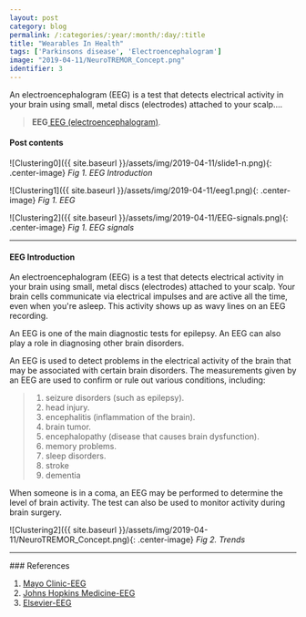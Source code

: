 ```yaml
---
layout: post
category: blog
permalink: /:categories/:year/:month/:day/:title
title: "Wearables In Health"
tags: ['Parkinsons disease', 'Electroencephalogram']
image: "2019-04-11/NeuroTREMOR_Concept.png"
identifier: 3
---
```

An electroencephalogram (EEG) is a test that detects electrical activity in your brain using small, metal discs (electrodes) attached to your scalp….
<!--more-->

<blockquote class="tip">
<strong>EEG</strong><a href="https://www.mayoclinic.org/tests-procedures/eeg/about/pac-20393875">
EEG (electroencephalogram)</a>.
</blockquote>

<div class="list-of-contents">
  <h4>Post contents</h4>
  <ul></ul>
</div>

![Clustering0]({{ site.baseurl }}/assets/img/2019-04-11/slide1-n.png){: .center-image}
<em class="figure">Fig 1. EEG Introduction</em>



![Clustering1]({{ site.baseurl }}/assets/img/2019-04-11/eeg1.png){: .center-image}
<em class="figure">Fig 1. EEG</em>


![Clustering2]({{ site.baseurl }}/assets/img/2019-04-11/EEG-signals.png){: .center-image}
<em class="figure">Fig 1. EEG signals</em>

<hr class="with-margin">
<h4 class="header" id="eegintroduce">EEG Introduction</h4>
An electroencephalogram (EEG) is a test that detects electrical activity in your brain using small, metal discs (electrodes) attached to your scalp. Your brain cells communicate via electrical impulses and are active all the time, even when you're asleep. This activity shows up as wavy lines on an EEG recording.

An EEG is one of the main diagnostic tests for epilepsy. An EEG can also play a role in diagnosing other brain disorders.

An EEG is used to detect problems in the electrical activity of the brain that may be associated with certain brain disorders. The measurements given by an EEG are used to confirm or rule out various conditions, including:

<blockquote class="algo">
  <ol>    
    <li>
      seizure disorders (such as epilepsy).
    </li>
    <li>
      head injury.
    </li>
    <li>
      encephalitis (inflammation of the brain).
    </li>
    <li>
      brain tumor.
    </li>
    <li>
      encephalopathy (disease that causes brain dysfunction).
    </li>
    <li>
      memory problems.
    </li>
    <li>
      sleep disorders.
    </li>
    <li>
      stroke
    </li>
    <li>
      dementia
    </li>
  </ol>
</blockquote>
When someone is in a coma, an EEG may be performed to determine the level of brain activity. The test can also be used to monitor activity during brain surgery.

![Clustering2]({{ site.baseurl }}/assets/img/2019-04-11/NeuroTREMOR_Concept.png){: .center-image}
<em class="figure">Fig 2. Trends</em>



<hr class="with-margin">
### References

<ol>
  <li><a href="https://www.mayoclinic.org/tests-procedures/eeg/about/pac-20393875">Mayo Clinic-EEG</a></li>
  <li><a href="https://www.hopkinsmedicine.org/health/treatment-tests-and-therapies/electroencephalogram-eeg">Johns Hopkins Medicine-EEG</a></li>
  <li><a href="https://www.sciencedirect.com/topics/medicine-and-dentistry/electroencephalography">Elsevier-EEG</a></li>
</ol>
